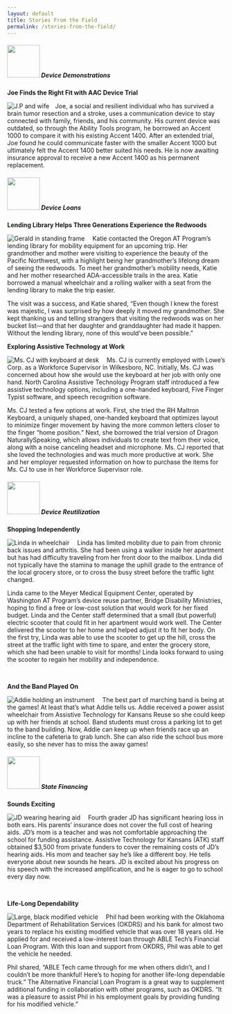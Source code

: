 ```yaml
---
layout: default
title: Stories From the Field
permalink: /stories-from-the-field/
---
```

<div class="container">
<div class="row">
<div class="col-md-12">

<div class="card">
<h5 class="card-header"><img  style="width:75px;" src="/assets/Device-Demo-icon.png" alt-text="Device Demo icon"/>
Device Demonstrations
</h5>
<div class="card-body">
		

  <p class="card-text"><b>Joe Finds the Right Fit with AAC Device Trial</b></p>    
 <p class="card-text"><img src="/assets/Device-Demonstration2.png" class="float-left img-fluid" style="padding-right:1em;" alt="J.P and wife">Joe, a social and resilient individual who has survived a brain tumor resection and a stroke, uses a communication device to stay connected with family, friends, and his community. His current device was outdated, so through the Ability Tools program, he borrowed an Accent 1000 to compare it with his existing Accent 1400. After an extended trial, Joe found he could communicate faster with the smaller Accent 1000 but ultimately felt the Accent 1400 better suited his needs. He is now awaiting insurance approval to receive a new Accent 1400 as his permanent replacement.</p>                                                                                                 
</p>

  </div>
  </div>

<div class="card">
<h5 class="card-header">
<img  style="width:75px;" src="/assets/Device-Loan-icon.png" alt-text="Device Loan icon"/> Device Loans
</h5>
<div class="card-body">
	
<p class="card-text"><b>Lending Library Helps Three Generations Experience the Redwoods</b></p>                                                      

<p class="card-text"><img src="/assets/Device-Loan1.png" class="float-right img-fluid w-25" style="padding-right:1em;" alt="Gerald in standing frame">
Katie contacted the Oregon AT Program’s lending library for mobility equipment for an upcoming trip. Her grandmother and mother were visiting to experience the beauty of the Pacific Northwest, with a highlight being her grandmother’s lifelong dream of seeing the redwoods. To meet her grandmother’s mobility needs, Katie and her mother researched ADA-accessible trails in the area. Katie borrowed a manual wheelchair and a rolling walker with a seat from the lending library to make the trip easier. </p>              

<p class="card-text">The visit was a success, and Katie shared, “Even though I knew the forest was majestic, I was surprised by how deeply it moved my grandmother. She kept thanking us and telling strangers that visiting the redwoods was on her bucket list—and that her daughter and granddaughter had made it happen. Without the lending library, none of this would’ve been possible.”</p>                                                                                             

<div class="clearfix"></div>
<p class="card-text"><b>Exploring Assistive Technology at Work</b></p>                                                      

<p class="card-text"><img src="/assets/Device-Loan2.png" class="float-left img-fluid" style="padding-right:1em;" alt="Ms. CJ with keyboard at desk">
Ms. CJ is currently employed with Lowe’s Corp. as a Workforce Supervisor in Wilkesboro, NC. Initially, Ms. CJ was concerned about how she would use the keyboard at her job with only one hand. North Carolina Assistive Technology Program staff introduced a few assistive technology options, including a one-handed keyboard, Five Finger Typist software, and speech recognition software.</p>            

<p class="card-text">Ms. CJ tested a few options at work. First, she tried the RH Maltron Keyboard, a uniquely shaped, one-handed keyboard that optimizes layout to minimize finger movement by having the more common letters closer to the finger “home position.” Next, she borrowed the trial version of Dragon NaturallySpeaking, which allows individuals to create text from their voice, along with a noise canceling headset and microphone. Ms. CJ reported that she loved the technologies and was much more productive at work. She and her employer requested information on how to purchase the items for Ms. CJ to use in her Workforce Supervisor role.</p>                                                                                         

</div>
</div>

<div class="card">
<h5 class="card-header">
<img  style="width:75px;" src="/assets/Device-Reuse-icon.png" alt-text="Device Reuse icon"/> Device Reutilization
</h5>
<div class="card-body">
  <p class="card-text"><b>Shopping Independently</b> </p>
 <p class="card-text"><img src="/assets/Device-Reuse1.png" class="float-left img-fluid" style="padding-right:1em;" alt="Linda in wheelchair">
Linda has limited mobility due to pain from chronic back issues and arthritis. She had been using a walker inside her apartment but has had difficulty traveling from her front door to the mailbox. Linda did not typically have the stamina to manage the uphill grade to the entrance of the local grocery store, or to cross the busy street before the traffic light changed.</p>                                                                                       <p class="card-text">Linda came to the Meyer Medical Equipment Center, operated by Washington AT Program’s device reuse partner, Bridge Disability Ministries, hoping to find a free or low-cost solution that would work for her fixed budget. Linda and the Center staff determined that a small (but powerful) electric scooter that could fit in her apartment would work well. The Center delivered the scooter to her home and helped adjust it to fit her body. On the first try, Linda was able to use the scooter to get up the hill, cross the street at the traffic light with time to spare, and enter the grocery store, which she had been unable to visit for months! Linda looks forward to using the scooter to regain her mobility and independence.	 </p>               

<div class="clearfix"></div>
<br />
<p class="card-text"><b>And the Band Played On</b> </p>
<p class="card-text"><img src="/assets/Device-Reuse2.png" class="float-right img-fluid w-25-lg" style="padding-right:1em;" alt="Addie holding an instrument">
The best part of marching band is being at the games! At least that’s what Addie tells us. Addie received a power assist wheelchair from Assistive Technology for Kansans Reuse so she could keep up with her friends at school. Band students must cross a parking lot to get to the band building. Now, Addie can keep up when friends race up an incline to the cafeteria to grab lunch. She can also ride the school bus more easily, so she never has to miss the away games! </p>                                                                                    

</div>

</div>

<div class="card">
<h5 class="card-header">
<img  style="width:75px;" src="/assets/State-Financing-Icon.png" alt-text="State Financing icon" />  State Financing
</h5>
<div class="card-body">

<p class="card-text"><b>Sounds Exciting</b> </p>                                                   
<p class="card-text"><img src="/assets/State-Financing1.png" class="float-left img-fluid w-25" style="padding-right:1em;" alt="JD wearing hearing aid">
Fourth grader JD has significant hearing loss in both ears. His parents’ insurance does not cover the full cost of hearing aids. JD’s mom is a teacher and was not comfortable approaching the school for funding assistance. Assistive Technology for Kansans (ATK) staff obtained $3,500 from private funders to cover the remaining costs of JD’s hearing aids. His mom and teacher say he’s like a different boy. He tells everyone about new sounds he hears. JD is excited about his progress on his speech with the increased amplification, and he is eager to go to school every day now.</p>                                                                                                                                               
<div class="clearfix"></div>
<br />
<p class="card-text"><b>Life-Long Dependability</b> </p>                                                   
<p class="card-text"><img src="/assets/State-Financing2.png" class="float-right img-fluid" style="padding-right:1em;" alt="Large, black modified vehicle">
Phil had been working with the Oklahoma Department of Rehabilitation Services (OKDRS) and his bank for almost two years to replace his existing modified vehicle that was over 18 years old. He applied for and received a low-interest loan through ABLE Tech’s Financial Loan Program. With this loan and support from OKDRS, Phil was able to get the vehicle he needed.</p>                                                                   

<p class="card-text">Phil shared, “ABLE Tech came through for me when others didn’t, and I couldn’t be more thankful! Here’s to hoping for another life-long dependable truck.” The Alternative Financial Loan Program is a great way to supplement additional funding in collaboration with other programs, such as OKDRS. “It was a pleasure to assist Phil in his employment goals by providing funding for his modified vehicle.”</p>

</div>

</div>

</div>

</div>

</div>
